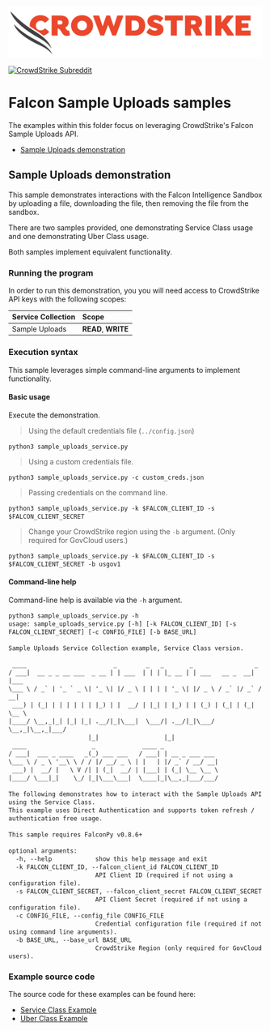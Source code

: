 ![CrowdStrike Falcon](https://raw.githubusercontent.com/CrowdStrike/falconpy/main/docs/asset/cs-logo.png)

[![CrowdStrike Subreddit](https://img.shields.io/badge/-r%2Fcrowdstrike-white?logo=reddit&labelColor=gray&link=https%3A%2F%2Freddit.com%2Fr%2Fcrowdstrike)](https://reddit.com/r/crowdstrike)

# Falcon Sample Uploads samples
The examples within this folder focus on leveraging CrowdStrike's Falcon Sample Uploads API.

- [Sample Uploads demonstration](#sample-uploads-demonstration)

## Sample Uploads demonstration
This sample demonstrates interactions with the Falcon Intelligence Sandbox by uploading a file,
downloading the file, then removing the file from the sandbox.

There are two samples provided, one demonstrating Service Class usage and one demonstrating Uber Class usage.

Both samples implement equivalent functionality.

### Running the program
In order to run this demonstration, you you will need access to CrowdStrike API keys with the following scopes:

| Service Collection | Scope |
| :---- | :---- |
| Sample Uploads | __READ__, __WRITE__ |

### Execution syntax
This sample leverages simple command-line arguments to implement functionality.

#### Basic usage
Execute the demonstration.

> Using the default credentials file (`../config.json`)

```shell
python3 sample_uploads_service.py
```

> Using a custom credentials file.

```shell
python3 sample_uploads_service.py -c custom_creds.json
```

> Passing credentials on the command line.

```shell
python3 sample_uploads_service.py -k $FALCON_CLIENT_ID -s $FALCON_CLIENT_SECRET
```

> Change your CrowdStrike region using the `-b` argument. (Only required for GovCloud users.)

```shell
python3 sample_uploads_service.py -k $FALCON_CLIENT_ID -s $FALCON_CLIENT_SECRET -b usgov1
```

#### Command-line help
Command-line help is available via the `-h` argument.

```shell
python3 sample_uploads_service.py -h
usage: sample_uploads_service.py [-h] [-k FALCON_CLIENT_ID] [-s FALCON_CLIENT_SECRET] [-c CONFIG_FILE] [-b BASE_URL]

Sample Uploads Service Collection example, Service Class version.

 ____                        _        _   _       _                 _
/ ___|  __ _ _ __ ___  _ __ | | ___  | | | |_ __ | | ___   __ _  __| |___
\___ \ / _` | '_ ` _ \| '_ \| |/ _ \ | | | | '_ \| |/ _ \ / _` |/ _` / __|
 ___) | (_| | | | | | | |_) | |  __/ | |_| | |_) | | (_) | (_| | (_| \__ \
|____/ \__,_|_| |_| |_| .__/|_|\___|  \___/| .__/|_|\___/ \__,_|\__,_|___/
                      |_|                  |_|
 ____                  _             ____ _
/ ___|  ___ _ ____   _(_) ___ ___   / ___| | __ _ ___ ___
\___ \ / _ \ '__\ \ / / |/ __/ _ \ | |   | |/ _` / __/ __|
 ___) |  __/ |   \ V /| | (_|  __/ | |___| | (_| \__ \__ \
|____/ \___|_|    \_/ |_|\___\___|  \____|_|\__,_|___/___/

The following demonstrates how to interact with the Sample Uploads API using the Service Class.
This example uses Direct Authentication and supports token refresh / authentication free usage.

This sample requires FalconPy v0.8.6+

optional arguments:
  -h, --help            show this help message and exit
  -k FALCON_CLIENT_ID, --falcon_client_id FALCON_CLIENT_ID
                        API Client ID (required if not using a configuration file).
  -s FALCON_CLIENT_SECRET, --falcon_client_secret FALCON_CLIENT_SECRET
                        API Client Secret (required if not using a configuration file).
  -c CONFIG_FILE, --config_file CONFIG_FILE
                        Credential configuration file (required if not using command line arguments).
  -b BASE_URL, --base_url BASE_URL
                        CrowdStrike Region (only required for GovCloud users).
```

### Example source code
The source code for these examples can be found here:

- [Service Class Example](sample_uploads_service.py)
- [Uber Class Example](sample_uploads_uber.py)
